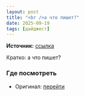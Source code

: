 ```yaml
---
layout: post
title: "<br />а что пишет?"
date: 2025-09-19
tags: [дайджест]
---
```


**Источник:** [ссылка](https://t.me/StockSubmitter/154354)

Кратко: а что пишет?

### Где посмотреть
- Оригинал: [перейти]({link})

